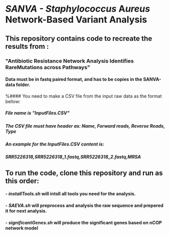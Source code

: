 # **SANVA - **S***taphylococcus* **A***ureus* **N**etwork-Based **V**ariant **A**nalysis 
##  This repository contains code to recreate the results from :
###  "Antibiotic Resistance Network Analysis Identifies RareMutations across Pathways"

#### Data must be in fastq paired format, and has to be copies in the SANVA-data folder.
%#### You need to make a CSV file from the input raw data as the format bellow:
##### File name is "InputFiles.CSV"
##### The CSV file must have header as: Name, Forward reads, Reverse Reads, Type
##### An example for the InputFiles.CSV content is:
##### SRR5226318,SRR5226318_1.fastq,SRR5226318_2.fastq,MRSA

## To run the code, clone this repository and run as this order:
 ####   - *installTools.sh* will intsll all tools you need for the analysis.
 ####   - *SAEVA.sh* will preprocess and analysis the raw sequence and prepered it for next analysis.
 ####   - *significantGenes.sh* will produce the significant genes based on nCOP network model

